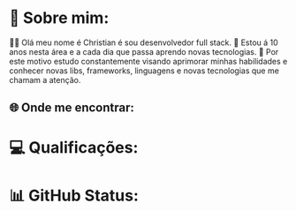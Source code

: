 
# 💫 Sobre mim:
🙋‍♂️ Olá meu nome é Christian é sou desenvolvedor full stack.
🌱 Estou á 10 anos nesta área e a cada dia que passa aprendo novas tecnologias.
🌱 Por este motivo estudo constantemente visando aprimorar minhas habilidades e conhecer novas libs, frameworks, linguagens e novas tecnologias que me chamam a atenção.

## 🌐 Onde me encontrar:
<!--[![Instagram](https://img.shields.io/badge/Instagram-%23E4405F.svg?logo=Instagram&logoColor=white)](https://instagram.com/https://www.instagram.com/willmasca_/) [![LinkedIn](https://img.shields.io/badge/LinkedIn-%230077B5.svg?logo=linkedin&logoColor=white)](https://linkedin.com/in/https://www.linkedin.com/in/willian-mascarenhas/) -->

# 💻 Qualificações:
<!--![JavaScript](https://img.shields.io/badge/javascript-%23323330.svg?style=for-the-badge&logo=javascript&logoColor=%23F7DF1E) ![TypeScript](https://img.shields.io/badge/typescript-%23007ACC.svg?style=for-the-badge&logo=typescript&logoColor=white) ![HTML5](https://img.shields.io/badge/html5-%23E34F26.svg?style=for-the-badge&logo=html5&logoColor=white) ![CSS3](https://img.shields.io/badge/css3-%231572B6.svg?style=for-the-badge&logo=css3&logoColor=white) ![Google Cloud](https://img.shields.io/badge/Google%20Cloud-%234285F4.svg?style=for-the-badge&logo=google-cloud&logoColor=white) ![Vercel](https://img.shields.io/badge/vercel-%23000000.svg?style=for-the-badge&logo=vercel&logoColor=white) ![Express.js](https://img.shields.io/badge/express.js-%23404d59.svg?style=for-the-badge&logo=express&logoColor=%2361DAFB) ![Insomnia](https://img.shields.io/badge/Insomnia-black?style=for-the-badge&logo=insomnia&logoColor=5849BE) ![JWT](https://img.shields.io/badge/JWT-black?style=for-the-badge&logo=JSON%20web%20tokens) ![NodeJS](https://img.shields.io/badge/node.js-6DA55F?style=for-the-badge&logo=node.js&logoColor=white) ![React](https://img.shields.io/badge/react-%2320232a.svg?style=for-the-badge&logo=react&logoColor=%2361DAFB) ![React Router](https://img.shields.io/badge/React_Router-CA4245?style=for-the-badge&logo=react-router&logoColor=white) ![Postgres](https://img.shields.io/badge/postgres-%23316192.svg?style=for-the-badge&logo=postgresql&logoColor=white) ![MySQL](https://img.shields.io/badge/mysql-%2300f.svg?style=for-the-badge&logo=mysql&logoColor=white) ![Canva](https://img.shields.io/badge/Canva-%2300C4CC.svg?style=for-the-badge&logo=Canva&logoColor=white) 	![Figma](https://img.shields.io/badge/figma-%23F24E1E.svg?style=for-the-badge&logo=figma&logoColor=white)-->
# 📊 GitHub Status:
<!-- ![](https://github-readme-stats.vercel.app/api?username=WillianMascarenhas&theme=dark&hide_border=true&include_all_commits=true&count_private=true)<br/>
![](https://github-readme-streak-stats.herokuapp.com/?user=WillianMascarenhas&theme=dark&hide_border=true)<br/>
![](https://github-readme-stats.vercel.app/api/top-langs/?username=WillianMascarenhas&theme=dark&hide_border=true&include_all_commits=true&count_private=true&layout=compact) -->

<!-- Proudly created with GPRM ( https://gprm.itsvg.in ) -->
